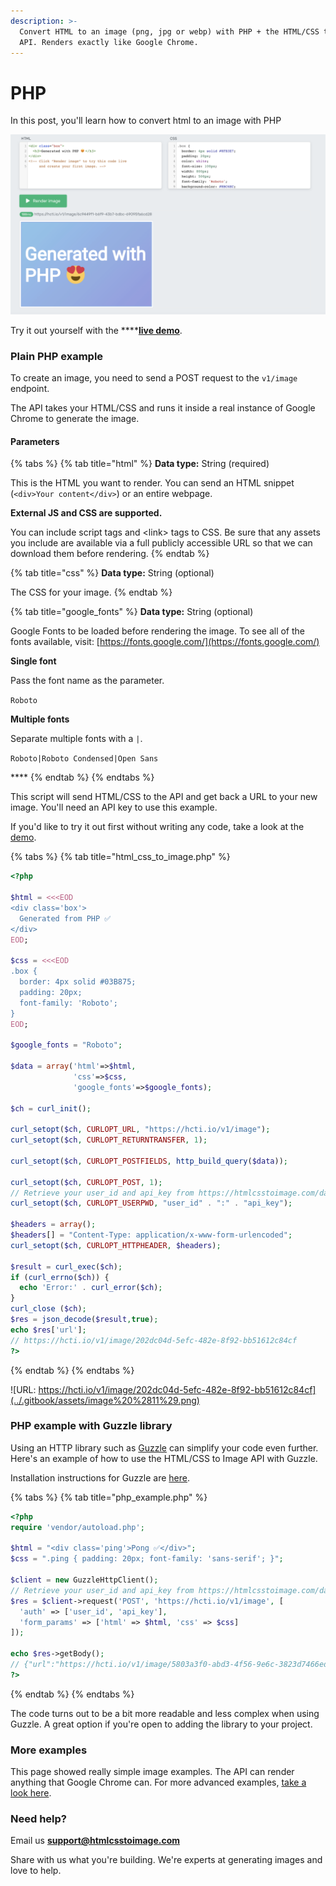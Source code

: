 ```yaml
---
description: >-
  Convert HTML to an image (png, jpg or webp) with PHP + the HTML/CSS to Image
  API. Renders exactly like Google Chrome.
---
```


# PHP

In this post, you'll learn how to convert html to an image with PHP

![HTML to an image with PHP](../.gitbook/assets/image%20%2812%29.png)



Try it out yourself with the ****[**live demo**](https://htmlcsstoimage.com/#demo).

### Plain PHP example

To create an image, you need to send a POST request to the  `v1/image` endpoint. 

The API takes your HTML/CSS and runs it inside a real instance of Google Chrome to generate the image.

#### Parameters

{% tabs %}
{% tab title="html" %}
**Data type:** String \(required\)

This is the HTML you want to render. You can send an HTML snippet \(`<div>Your content</div>`\) or an entire webpage.

**External JS and CSS are supported.** 

You can include script tags and &lt;link&gt; tags to CSS. Be sure that any assets you include are available via a full publicly accessible URL so that we can download them before rendering.
{% endtab %}

{% tab title="css" %}
**Data type:** String \(optional\)

The CSS for your image.
{% endtab %}

{% tab title="google\_fonts" %}
**Data type:** String \(optional\)

Google Fonts to be loaded before rendering the image. To see all of the fonts available, visit: [https://fonts.google.com/](https://fonts.google.com/)

**Single font**

Pass the font name as the parameter.

`Roboto`

**Multiple fonts**

Separate multiple fonts with a `|`.

`Roboto|Roboto Condensed|Open Sans`

\*\*\*\*
{% endtab %}
{% endtabs %}

This script will send HTML/CSS to the API and get back a URL to your new image. You'll need an API key to use this example.

If you'd like to try it out first without writing any code, take a look at the [demo](https://htmlcsstoimage.com/#demo).

{% tabs %}
{% tab title="html\_css\_to\_image.php" %}
```php
<?php

$html = <<<EOD
<div class='box'>
  Generated from PHP ✅
</div>
EOD;

$css = <<<EOD
.box { 
  border: 4px solid #03B875; 
  padding: 20px; 
  font-family: 'Roboto'; 
}
EOD;

$google_fonts = "Roboto";

$data = array('html'=>$html,
              'css'=>$css,
              'google_fonts'=>$google_fonts);

$ch = curl_init();

curl_setopt($ch, CURLOPT_URL, "https://hcti.io/v1/image");
curl_setopt($ch, CURLOPT_RETURNTRANSFER, 1);

curl_setopt($ch, CURLOPT_POSTFIELDS, http_build_query($data));

curl_setopt($ch, CURLOPT_POST, 1);
// Retrieve your user_id and api_key from https://htmlcsstoimage.com/dashboard
curl_setopt($ch, CURLOPT_USERPWD, "user_id" . ":" . "api_key");

$headers = array();
$headers[] = "Content-Type: application/x-www-form-urlencoded";
curl_setopt($ch, CURLOPT_HTTPHEADER, $headers);

$result = curl_exec($ch);
if (curl_errno($ch)) {
  echo 'Error:' . curl_error($ch);
}
curl_close ($ch);
$res = json_decode($result,true);
echo $res['url'];
// https://hcti.io/v1/image/202dc04d-5efc-482e-8f92-bb51612c84cf
?>
```
{% endtab %}
{% endtabs %}

![URL: https://hcti.io/v1/image/202dc04d-5efc-482e-8f92-bb51612c84cf](../.gitbook/assets/image%20%2811%29.png)

### PHP example with Guzzle library

Using an HTTP library such as [Guzzle](https://github.com/guzzle/guzzle) can simplify your code even further. Here's an example of how to use the HTML/CSS to Image API with Guzzle.

Installation instructions for Guzzle are [here](https://github.com/guzzle/guzzle#installing-guzzle).

{% tabs %}
{% tab title="php\_example.php" %}
```php
<?php
require 'vendor/autoload.php';

$html = "<div class='ping'>Pong ✅</div>";
$css = ".ping { padding: 20px; font-family: 'sans-serif'; }";

$client = new GuzzleHttpClient();
// Retrieve your user_id and api_key from https://htmlcsstoimage.com/dashboard
$res = $client->request('POST', 'https://hcti.io/v1/image', [
  'auth' => ['user_id', 'api_key'],
  'form_params' => ['html' => $html, 'css' => $css]
]);

echo $res->getBody();
// {"url":"https://hcti.io/v1/image/5803a3f0-abd3-4f56-9e6c-3823d7466ed6"}
?>
```
{% endtab %}
{% endtabs %}

The code turns out to be a bit more readable and less complex when using Guzzle. A great option if you're open to adding the library to your project.

### More examples

This page showed really simple image examples. The API can render anything that Google Chrome can. For more advanced examples, [take a look here](../#examples).

### Need help?

Email us **support@htmlcsstoimage.com**

Share with us what you're building. We're experts at generating images and love to help.

